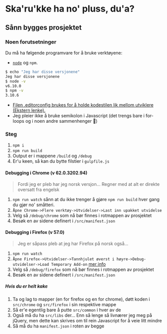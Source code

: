 # Ska'ru'kke ha no' pluss, du'a?
## Sånn bygges prosjektet
### Noen forutsetninger
Du må ha følgende programvare for å bruke verktøyene:
- [`node`](https://nodejs.org/) og `npm`.

```cmd
$ echo "Jeg har disse versjonene"
Jeg har disse versjonene
$ node -v
v6.10.0
$ npm -v
3.10.6
```
- [Filen .editorconfig brukes for å holde kodestilen lik mellom utviklere (Ekstern lenke).](http://editorconfig.org/)
- Jeg pleier ikke å bruke semikolon i Javascript (det trengs bare i for-loops og i noen andre sammenhenger 🤡)

### Steg
1. `npm i`
2. `npm run build`
3. Output er i mappene `/build` og `/debug`
4. Er'u keen, så kan du bytte filstier i `gulpfile.js`

#### Debugging i Chrome (v 62.0.3202.94)
> Fordi jeg er pleb har jeg norsk versjon... Regner med at alt er direkte oversatt fra engelsk

1. `npm run watch` sånn at du ikke trenger å gjøre `npm run build` hver gang du gjør no' småtteri.
2. `Åpne Chrome->Flere verktøy->Utvidelser->Last inn upakket utvidelse`
3. Velg så `/debug/chrome` som nå bør finnes i rotmappen av prosjektet
4. Besøk en av sidene definert i `/src/manifest.json`

#### Debugging i Firefox (v 57.0)
> Jeg er såpass pleb at jeg har Firefox på norsk også...

1. `npm run watch`
2. `Åpne Firefox->Utvidelser->Tannhjulet øverst i høyre->Debug-utvidelser->Load Temporary Add-on` [mer info](https://developer.mozilla.org/en-US/docs/Tools/about%3Adebugging#Enabling_add-on_debugging)
3. Velg så `/debug/firefox` som nå bør finnes i rotmappen av prosjektet
4. Besøk en av sidene definert i `/src/manifest.json`

##### Hvis du er helt kake
1. Ta og lag to mapper (en for firefox og en for chrome), døtt koden i `src/chrome` og `src/firefox` i sin respektive mappe
2. Så er'e egentlig bare å putte `src/common` i hver av de
3. Også må du ha `src/libs` der... Enn så lenge så livnærer jeg meg på jQuery, men dette kan skrives om til rein Javascript for å veie litt mindre
4. Så må du ha `manifest.json` i roten av begge

